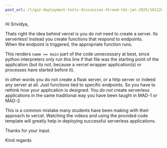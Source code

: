 ```yaml
---
post_url: /t/ga2-deployment-tools-discussion-thread-tds-jan-2025/161120/131
---
```

Hi Srividya,

Thats right the idea behind vercel is you do not need to create a server. Its serverless! Instead you create functions that respond to endpoints.  
When the endpoint is triggered, the appropriate function runs.

This renders `name == main` part of the code unnecessary at best, since python interpreters only run this line if that file was the starting point of the application (but its not, because a vercel wrapper application(s) or processes have started before it).

In other words you do not create a flask server, or a http server or indeed any server at all. Just functions tied to specific endpoints. So you have to rethink how your application is designed. You *do not* create serverless applications in the same traditional way you have been taught in MAD-1 or MAD-2.

This is a common mistake many students have been making with their approach to vercel. Watching the videos and using the provided code template will greatly help in deploying successful serverless applications.

Thanks for your input.

Kind regards